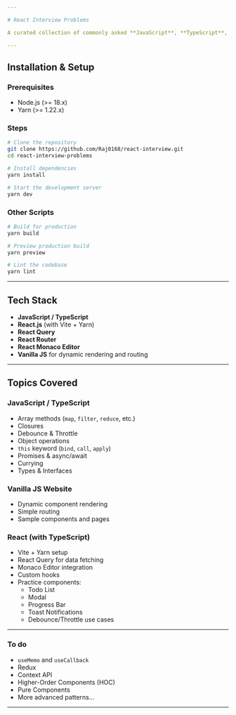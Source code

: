 ```yaml
---

# React Interview Problems

A curated collection of commonly asked **JavaScript**, **TypeScript**, and **React.js** interview problems. This repository is designed to help frontend developers prepare for interviews by practicing real-world coding scenarios and concepts.

---
```


## Installation & Setup

### Prerequisites
- Node.js (>= 18.x)
- Yarn (>= 1.22.x)

### Steps

```bash
# Clone the repository
git clone https://github.com/Raj0168/react-interview.git
cd react-interview-problems

# Install dependencies
yarn install

# Start the development server
yarn dev
```

### Other Scripts

```bash
# Build for production
yarn build

# Preview production build
yarn preview

# Lint the codebase
yarn lint
```

---

## Tech Stack

- **JavaScript / TypeScript**
- **React.js** (with Vite + Yarn)
- **React Query**
- **React Router**
- **React Monaco Editor**
- **Vanilla JS** for dynamic rendering and routing

---

## Topics Covered

### JavaScript / TypeScript
- Array methods (`map`, `filter`, `reduce`, etc.)
- Closures
- Debounce & Throttle
- Object operations
- `this` keyword (`bind`, `call`, `apply`)
- Promises & async/await
- Currying
- Types & Interfaces

### Vanilla JS Website
- Dynamic component rendering
- Simple routing
- Sample components and pages

### React (with TypeScript)
- Vite + Yarn setup
- React Query for data fetching
- Monaco Editor integration
- Custom hooks
- Practice components:
  - Todo List
  - Modal
  - Progress Bar
  - Toast Notifications
  - Debounce/Throttle use cases

---

### To do
- `useMemo` and `useCallback`
- Redux
- Context API
- Higher-Order Components (HOC)
- Pure Components
- More advanced patterns...

---
